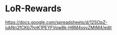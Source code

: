 # LoR-Rewards
https://docs.google.com/spreadsheets/d/12SOpZ-iukNn2fCKb7hnK1PEYFVow8k-H6M4ssyZMtM4/edit
